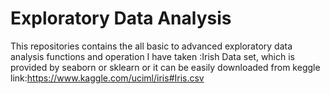 # Exploratory Data Analysis
This repositories contains the all basic to advanced exploratory data analysis functions and operation
I have taken :Irish Data set, which is provided by seaborn or sklearn or it can be easily downloaded from keggle link:https://www.kaggle.com/uciml/iris#Iris.csv
